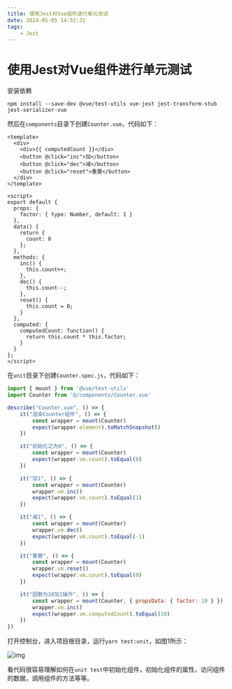 ```yaml
---
title: 使用Jest对Vue组件进行单元测试
date: 2024-05-05 14:52:32
tags:
	- Jest
---
```

# 使用Jest对Vue组件进行单元测试

安装依赖

```shell
npm install --save-dev @vue/test-utils vue-jest jest-transform-stub jest-serializer-vue
```

然后在`components`目录下创建`Counter.vue`，代码如下：

```vue
<template>
  <div>
    <div>{{ computedCount }}</div>
    <button @click="inc">加</button>
    <button @click="dec">减</button>
    <button @click="reset">重置</button>
  </div>
</template>

<script>
export default {
  props: {
    factor: { type: Number, default: 1 }
  },
  data() {
    return {
      count: 0
    };
  },
  methods: {
    inc() {
      this.count++;
    },
    dec() {
      this.count--;
    },
    reset() {
      this.count = 0;
    }
  },
  computed: {
    computedCount: function() {
      return this.count * this.factor;
    }
  }
};
</script>
```

在`unit`目录下创建`Counter.spec.js`，代码如下：

```javascript
import { mount } from '@vue/test-utils'
import Counter from '@/components/Counter.vue'

describe("Counter.vue", () => {
    it("渲染Counter组件", () => {
        const wrapper = mount(Counter)
        expect(wrapper.element).toMatchSnapshot()
    })

    it("初始化之为0", () => {
        const wrapper = mount(Counter)
        expect(wrapper.vm.count).toEqual(0)
    })

    it("加1", () => {
        const wrapper = mount(Counter)
        wrapper.vm.inc()
        expect(wrapper.vm.count).toEqual(1)
    })

    it("减1", () => {
        const wrapper = mount(Counter)
        wrapper.vm.dec()
        expect(wrapper.vm.count).toEqual(-1)
    })

    it("重置", () => {
        const wrapper = mount(Counter)
        wrapper.vm.reset()
        expect(wrapper.vm.count).toEqual(0)
    })

    it("因数为10加1操作", () => {
        const wrapper = mount(Counter, { propsData: { factor: 10 } })
        wrapper.vm.inc()
        expect(wrapper.vm.computedCount).toEqual(10)
    })
})
```

打开控制台，进入项目根目录，运行`yarn test:unit`，如图1所示：

![img](https:////upload-images.jianshu.io/upload_images/5402876-7ee2e8edb485c7dd.png?imageMogr2/auto-orient/strip|imageView2/2/w/383/format/webp)

看代码很容易理解如何在`unit test`中初始化组件，初始化组件的属性，访问组件的数据，调用组件的方法等等。